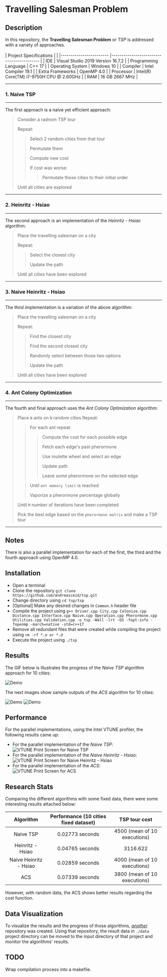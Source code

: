 # Travelling Salesman Problem

## Description

In this repository, the **Travelling Salesman Problem** or *TSP* is addressed with a variety of approaches. 
<br/>
<br/>
| Project Specifications 	|                                          	|
|------------------------	|------------------------------------------	|
|                    IDE 	| Visual Studio 2019 Version 16.7.2        	|
|   Programming Language 	| C++ 17                                   	|
|       Operating System 	| Windows 10                               	|
|               Compiler 	| Intel Compiler 19.1                      	|
|       Extra Frameworks 	| OpenMP 4.0                               	|
|              Processor 	| Intel(R) Core(TM) i7-9750H CPU @ 2.60GHz 	|
|                    RAM 	| 16 GB 2667 MHz                           	|
<br/>

---
### 1. Naive TSP
---

The first approach is a naive yet efficient approach: 

> Consider a radnom TSP tour
>
> Repeat:
>> Select 2 random cities from that tour
>>
>> Permutate them
>>
>> Compute new cost
>>
>> If cost was worse:
>>
>>> Permutate those cities to their initial order
>
> Until all cities are explored 

---
### 2. Heinritz - Hsiao
---
The second approach is an implementation of the *Heinritz - Hsiao* algorithm:

> Place the travelling salesman on a city
>
> Repeat:
>> Select the closest city
>>
>> Update the path
>>
> Until all cities have been explored

---
### 3. Naive Heinritz - Hsiao
---
The third implementation is a variation of the above algorithm:

> Place the travelling salesman on a city
>
> Repeat:
>> Find the closest city
>>
>> Find the second closest city
>>
>> Randomly select between those two options
>>
>> Update the path
>>
> Until all cities have been explored

---
### 4. Ant Colony Optimization
---
The fourth and final approach uses the *Ant Colony Optimization* algorithm:

> Place `N` ants on `N` random cities
> Repeat:
>> For each ant repeat:
>>
>>> Compute the cost for each possible edge
>>>
>>> Fetch each edge's past pherormone
>>>
>>> Use roulette wheel and select an edge
>>>
>>> Update path
>>>
>>> Leave some pherormone on the selected edge
>>>
>> Until `ant memory limit` is reached
>>
>> Vaporize a pherormone percentage globally
>>
> Until `M` number of iterations have been completed
>
> Pick the best edge based on the `pherormone matrix` and make a TSP tour

---
## Notes

There is also a parallel implementation for each of the first, the third and the fourth approach using OpenMP 4.0. 

## Installation

* Open a terminal
* Clone the repository `git clone https://github.com/andreasceid/tsp.git`
* Change directory using `cd tsp/tsp`
* [Optional] Make any desired changes in `Common.h` header file
* Compile the project using `g++ Driver.cpp City.cpp Colonize.cpp Distance.cpp Interface.cpp Naive.cpp Operation.cpp Pherormone.cpp  Utilities.cpp Validation.cpp -o tsp -Wall -lrt -O3 -fopt-info -fopenmp -march=native -std=c++17`
* Remove all redundant files that were created while compiling the project using `rm -rf *.o or *.d`
* Execute the project using `./tsp`

## Results

The GIF below is illustrates the progress of the *Naive TSP* algorithm approach for 10 cities:

![Demo](tsp.gif)

The next images show sample outputs of the *ACS* algorithm for 10 cities:

![Demo](acs_1.png)
![Demo](acs_2.png)

## Performance

For the parallel implementations, using the Intel VTUNE profiler, the following results came up:

* For the parallel implementation of the *Naive TSP*: <br/>
![VTUNE Print Screen for Naive TSP](naive_tsp_vtune.PNG)
* For the parallel implementation of the *Naive Heinritz - Hsiao*: <br/>
![VTUNE Print Screen for Naive Heinritz - Hsiao](naive_hein_hs_vtune.PNG)
* For the parallel implementation of the *ACS*: <br/>
![VTUNE Print Screen for ACS](acs_vtune.PNG)

## Research Stats

Comparing the different algorithms with some fixed data, there were some interesting results attached below:

|        Algorithm       	| Performance (10 cities fixed dataset) 	|         TSP tour cost        	|
|:----------------------:	|:-------------------------------------:	|:----------------------------:	|
|        Naive TSP       	|            0.02773 seconds            	| 4500 (mean of 10 executions) 	|
|    Heinritz - Hsiao    	|            0.04765 seconds            	|           3116.622           	|
| Naive Heinritz - Hsiao 	|            0.02859 seconds            	| 4000 (mean of 10 executions) 	|
|           ACS          	|            0.07339 seconds            	| 3800 (mean of 10 executions) 	|

However, with random data, the ACS shows better results regarding the cost function.

## Data Visualization

To visualize the results and the progress of those algorithms, *[another](https://github.com/andreasceid/csv2networkx)* repository was created. Using that repository, the result data in `./data` project directory can be moved to the input directory of that project and monitor the algorithms' results. 

## TODO

Wrap compilation process into a makefile.
